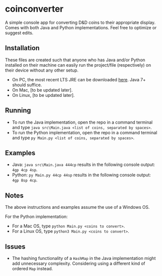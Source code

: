 # coinconverter
A simple console app for converting D&amp;D coins to their appropriate display. Comes with both Java and Python implementations. Feel free to optimize or suggest edits.

## Installation
These files are created such that anyone who has Java and/or Python installed on their machine can easily run the project/file (respectively) on their device without any other setup.

- On PC, the most recent LTS JRE can be downloaded [here](https://www.java.com/en/download/). Java 7+ should suffice.
- On Mac, [to be updated later].
- On Linux, [to be updated later].

## Running
- To run the Java implementation, open the repo in a command terminal and type `java src\Main.java <list of coins, separated by spaces>`.
- To run the Python implementation, open the repo in a command terminal and type `py Main.py <list of coins, separated by spaces>`.

## Examples
- Java: `java src\Main.java 444cp` results in the following console output: `4gp 4cp 4sp`.
- Python: `py Main.py 44cp 44sp` results in the following console output: `4gp 8sp 4cp`.

## Notes
The above instructions and examples assume the use of a Windows OS.

For the Python implementation:
- For a Mac OS, type `python Main.py <coins to convert>`.
- For a Linux OS, type `python3 Main.py <coins to convert>`.

## Issues
- The hashing functionality of a `HashMap` in the Java implementation might add unnecessary complexity. Considering using a different kind of ordered `Map` instead.
